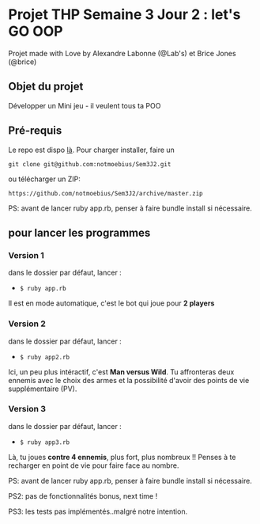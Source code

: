 # Projet THP Semaine 3 Jour 2 : let's GO OOP

Projet made with Love by Alexandre Labonne (@Lab's) et Brice Jones (@brice)

## Objet du projet
Développer un Mini jeu - il veulent tous ta POO

## Pré-requis
Le repo est dispo [là](https://github.com/notmoebius/Sem3J2).
Pour charger installer, faire un

 ```git clone git@github.com:notmoebius/Sem3J2.git```

 ou télécharger un ZIP:

 ```https://github.com/notmoebius/Sem3J2/archive/master.zip```

PS: avant de lancer ruby app.rb, penser à faire bundle install si nécessaire.

## pour lancer les programmes

### Version 1
dans le dossier par défaut, lancer :
- ```$ ruby app.rb```

Il est en mode automatique, c'est le bot qui joue pour **2 players**

### Version 2
dans le dossier par défaut, lancer :
- ```$ ruby app2.rb```

Ici, un peu plus intéractif, c'est **Man versus Wild**. Tu affronteras deux ennemis avec le choix des armes et la possibilité d'avoir des points de vie supplémentaire (PV).

### Version 3
dans le dossier par défaut, lancer :
- ```$ ruby app3.rb```

Là, tu joues **contre 4 ennemis**, plus fort, plus nombreux !! Penses à te recharger en point de vie pour faire face au nombre.

PS: avant de lancer ruby app.rb, penser à faire bundle install si nécessaire.

PS2: pas de fonctionnalités bonus, next time !

PS3: les tests pas implémentés..malgré notre intention.


#
